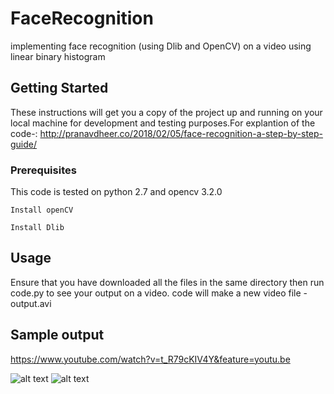 # FaceRecognition
implementing face recognition (using Dlib and OpenCV) on a video using linear binary histogram 

## Getting Started

These instructions will get you a copy of the project up and running on your local machine for development and testing purposes.For explantion of the code-: http://pranavdheer.co/2018/02/05/face-recognition-a-step-by-step-guide/

### Prerequisites

This code is tested on python 2.7 and opencv 3.2.0

```
Install openCV
```

```
Install Dlib
```
## Usage

Ensure that you have downloaded all the files in the same directory 
then run code.py to see your output on a video.
code will make a new video file - output.avi

## Sample output
https://www.youtube.com/watch?v=t_R79cKIV4Y&feature=youtu.be

![alt text](https://github.com/pranavdheer/FaceRecognition/blob/master/output.jpg)
![alt text](https://github.com/pranavdheer/FaceRecognition/blob/master/output.jpeg)




